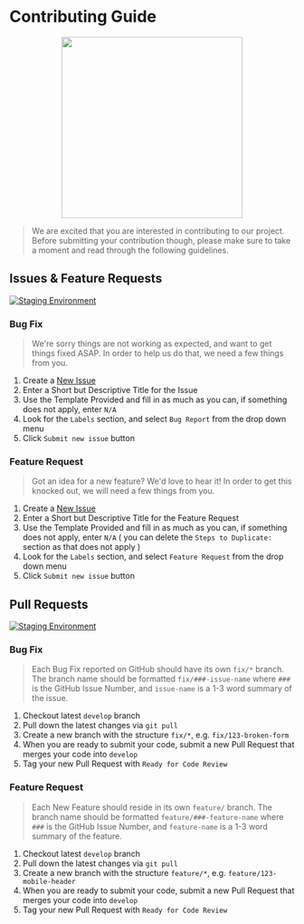 Contributing Guide
===

<img src="https://octodex.github.com/images/inspectocat.jpg" width="320" style="display: block; margin: 0 auto;">

> We are excited that you are interested in contributing to our project. Before submitting your contribution though, please make sure to take a moment and read through the following guidelines.

Issues & Feature Requests
---

[![Staging Environment](https://img.shields.io/badge/Github-Create_Issue-red.svg?style=for-the-badge&logo=github&logoColor=ffffff&logoWidth=16)](https://github.com/PoliceScorecard/website/issues/new/choose)

### Bug Fix

> We're sorry things are not working as expected, and want to get things fixed ASAP. In order to help us do that, we need a few things from you.

1. Create a [New Issue](https://github.com/PoliceScorecard/website/issues/new/choose)
2. Enter a Short but Descriptive Title for the Issue
3. Use the Template Provided and fill in as much as you can, if something does not apply, enter `N/A`
4. Look for the `Labels` section, and select `Bug Report` from the drop down menu
5. Click `Submit new issue` button

### Feature Request

> Got an idea for a new feature? We'd love to hear it! In order to get this knocked out, we will need a few things from you.

1. Create a [New Issue](https://github.com/PoliceScorecard/website/issues/new/choose)
2. Enter a Short but Descriptive Title for the Feature Request
3. Use the Template Provided and fill in as much as you can, if something does not apply, enter `N/A` ( you can delete the `Steps to Duplicate:` section as that does not apply )
4. Look for the `Labels` section, and select `Feature Request` from the drop down menu
5. Click `Submit new issue` button

Pull Requests
---

[![Staging Environment](https://img.shields.io/badge/Github-Create_Pull_Request-blue.svg?style=for-the-badge&logo=github&logoColor=ffffff&logoWidth=16)](https://github.com/PoliceScorecard/website/compare)

### Bug Fix

> Each Bug Fix reported on GitHub should have its own `fix/*` branch.  The branch name should be formatted `fix/###-issue-name` where `###` is the GitHub Issue Number, and `issue-name` is a 1-3 word summary of the issue.

1. Checkout latest `develop` branch
2. Pull down the latest changes via `git pull`
3. Create a new branch with the structure `fix/*`, e.g. `fix/123-broken-form`
4. When you are ready to submit your code, submit a new Pull Request that merges your code into `develop`
5. Tag your new Pull Request with `Ready for Code Review`

### Feature Request

> Each New Feature should reside in its own `feature/` branch. The branch name should be formatted `feature/###-feature-name` where `###` is the GitHub Issue Number, and `feature-name` is a 1-3 word summary of the feature.

1. Checkout latest `develop` branch
2. Pull down the latest changes via `git pull`
3. Create a new branch with the structure `feature/*`, e.g. `feature/123-mobile-header`
4. When you are ready to submit your code, submit a new Pull Request that merges your code into `develop`
5. Tag your new Pull Request with `Ready for Code Review`
